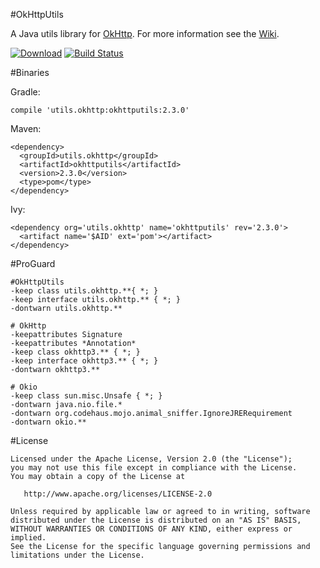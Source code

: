 #OkHttpUtils

A Java utils library for [OkHttp][0]. For more information see the [Wiki][1].

[![Download][3]][2] [![Build Status][5]][4]

#Binaries

Gradle:

```
compile 'utils.okhttp:okhttputils:2.3.0'
```

Maven:

```
<dependency>
  <groupId>utils.okhttp</groupId>
  <artifactId>okhttputils</artifactId>
  <version>2.3.0</version>
  <type>pom</type>
</dependency>
```

Ivy:

```
<dependency org='utils.okhttp' name='okhttputils' rev='2.3.0'>
  <artifact name='$AID' ext='pom'></artifact>
</dependency>
```

#ProGuard

```
#OkHttpUtils
-keep class utils.okhttp.**{ *; }
-keep interface utils.okhttp.** { *; }
-dontwarn utils.okhttp.**

# OkHttp
-keepattributes Signature
-keepattributes *Annotation*
-keep class okhttp3.** { *; }
-keep interface okhttp3.** { *; }
-dontwarn okhttp3.**

# Okio
-keep class sun.misc.Unsafe { *; }
-dontwarn java.nio.file.*
-dontwarn org.codehaus.mojo.animal_sniffer.IgnoreJRERequirement
-dontwarn okio.**
```

#License

```
Licensed under the Apache License, Version 2.0 (the "License");
you may not use this file except in compliance with the License.
You may obtain a copy of the License at

   http://www.apache.org/licenses/LICENSE-2.0

Unless required by applicable law or agreed to in writing, software
distributed under the License is distributed on an "AS IS" BASIS,
WITHOUT WARRANTIES OR CONDITIONS OF ANY KIND, either express or implied.
See the License for the specific language governing permissions and
limitations under the License.
```

[0]: https://github.com/square/okhttp
[1]: https://github.com/aa65535/okhttputils/wiki
[2]: https://bintray.com/aa65535/maven/okhttputils/_latestVersion
[3]: https://api.bintray.com/packages/aa65535/maven/okhttputils/images/download.svg
[4]: https://travis-ci.org/aa65535/okhttputils
[5]: https://travis-ci.org/aa65535/okhttputils.svg?branch=master
